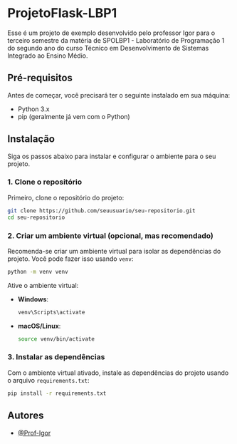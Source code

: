 
# ProjetoFlask-LBP1

Esse é um projeto de exemplo desenvolvido pelo professor Igor para o terceiro semestre da matéria de SPOLBP1 - Laboratório de Programação 1 do segundo ano do curso Técnico em Desenvolvimento de Sistemas Integrado ao Ensino Médio.


## Pré-requisitos

Antes de começar, você precisará ter o seguinte instalado em sua máquina:

- Python 3.x
- pip (geralmente já vem com o Python)
## Instalação

Siga os passos abaixo para instalar e configurar o ambiente para o seu projeto.

### 1. Clone o repositório

Primeiro, clone o repositório do projeto:

```bash
git clone https://github.com/seuusuario/seu-repositorio.git
cd seu-repositorio
```

### 2. Criar um ambiente virtual (opcional, mas recomendado)

Recomenda-se criar um ambiente virtual para isolar as dependências do projeto. Você pode fazer isso usando `venv`:

```bash
python -m venv venv
```

Ative o ambiente virtual:

- **Windows**:
  ```bash
  venv\Scripts\activate
  ```

- **macOS/Linux**:
  ```bash
  source venv/bin/activate
  ```

### 3. Instalar as dependências

Com o ambiente virtual ativado, instale as dependências do projeto usando o arquivo `requirements.txt`:

```bash
pip install -r requirements.txt
```

## Autores

- [@Prof-Igor](https://github.com/Prof-Igor)


